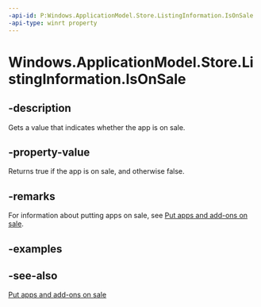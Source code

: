 ```yaml
---
-api-id: P:Windows.ApplicationModel.Store.ListingInformation.IsOnSale
-api-type: winrt property
---
```


<!-- Property syntax
public bool IsOnSale { get; }
-->

# Windows.ApplicationModel.Store.ListingInformation.IsOnSale

## -description
Gets a value that indicates whether the app is on sale.

## -property-value
Returns true if the app is on sale, and otherwise false.

## -remarks
For information about putting apps on sale, see [Put apps and add-ons on sale](/windows/uwp/publish/put-apps-and-add-ons-on-sale).

## -examples

## -see-also
[Put apps and add-ons on sale](/windows/uwp/publish/put-apps-and-add-ons-on-sale)